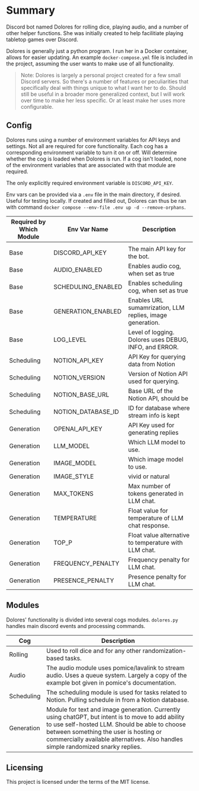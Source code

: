 # Summary

Discord bot named Dolores for rolling dice, playing audio, and a number of other helper functions. She was initially created to help facilitiate playing tabletop games over Discord.

Dolores is generally just a python program. I run her in a Docker container, allows for easier updating. An example `docker-compose.yml` file is included in the project, assuming the user wants to make use of all functionality.

> Note: Dolores is largely a personal project created for a few small Discord servers. So there's a number of features or peculiarities that specifically deal with things unique to what I want her to do. Should still be useful in a broader more generalized context, but I will work over time to make her less specific. Or at least make her uses more configurable.

## Config

Dolores runs using a number of environment variables for API keys and settings. Not all are required for core functionality. Each cog has a corresponding environment variable to turn it on or off. Will determine whether the cog is loaded when Dolores is run. If a cog isn't loaded, none of the environment variables that are associated with that module are required.

The only explicitly required environment variable is `DISCORD_API_KEY`.

Env vars can be provided via a `.env` file in the main directory, if desired. Useful for testing locally. If created and filled out, Dolores can thus be ran with command `docker compose --env-file .env up -d --remove-orphans`.

| Required by Which Module | Env Var Name | Description |
| --- | --- | --- |
|  |  |  |
| Base | DISCORD_API_KEY | The main API key for the bot. |
| Base | AUDIO_ENABLED | Enables audio cog, when set as true |
| Base | SCHEDULING_ENABLED | Enables scheduling cog, when set as true |
| Base | GENERATION_ENABLED | Enables URL sumamrization, LLM replies, image generation. |
| Base | LOG_LEVEL | Level of logging. Dolores uses DEBUG, INFO, and ERROR. |
| Scheduling | NOTION_API_KEY | API Key for querying data from Notion |
| Scheduling | NOTION_VERSION | Version of Notion API used for querying. |
| Scheduling | NOTION_BASE_URL | Base URL of the Notion API, should be |
| Scheduling | NOTION_DATABASE_ID | ID for database where stream info is kept |
| Generation | OPENAI_API_KEY | API Key used for generating replies |
| Generation | LLM_MODEL | Which LLM model to use. |
| Generation | IMAGE_MODEL | Which image model to use. |
| Generation | IMAGE_STYLE | vivid or natural |
| Generation | MAX_TOKENS | Max number of tokens generated in LLM chat. |
| Generation | TEMPERATURE | Float value for temperature of LLM chat response. |
| Generation | TOP_P | Float value alternative to temperature with LLM chat. |
| Generation | FREQUENCY_PENALTY | Frequency penalty for LLM chat. |
| Generation | PRESENCE_PENALTY | Presence penalty for LLM chat. |

## Modules

Dolores' functionality is divided into several cogs modules. `dolores.py` handles main discord events and processing commands.

| Cog | Description |
| --- | ----------- |
| Rolling | Used to roll dice and for any other randomization-based tasks. |
| Audio | The audio module uses pomice/lavalink to stream audio. Uses a queue system. Largely a copy of the example bot given in pomice's documentation. |
| Scheduling | The scheduling module is used for tasks related to Notion. Pulling schedule in from a Notion database. |
| Generation | Module for text and image generation. Currently using chatGPT, but intent is to move to add ability to use self-hosted LLM. Should be able to choose between something the user is hosting or commercially available alternatives. Also handles simple randomized snarky replies. |

## Licensing

This project is licensed under the terms of the MIT license.
